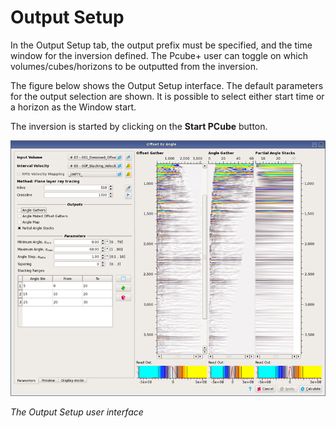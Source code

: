 # Output Setup

In the Output Setup tab, the output prefix must be specified, and the time window for the inversion defined. The Pcube+ user can toggle on which volumes/cubes/horizons to be outputted from the inversion.

The figure below shows the Output Setup interface. The default parameters for the output selection are shown. It is possible to select either start time or a horizon as the Window start.

The inversion is started by clicking on the **Start PCube** button.

![](../../../.gitbook/assets/image%20%288%29.png)

_The Output Setup user interface_

